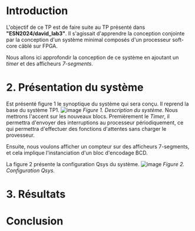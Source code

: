 # Introduction
L'objectif de ce TP est de faire suite au TP présenté dans __"ESN2024/david_lab3"__. Il s'agissait d'apprendre la conception conjointe par la conception d'un système minimal composés d'un processeur soft-core câblé sur FPGA.

Nous allons ici approfondir la conception de ce système en ajoutant un *timer* et des afficheurs *7-segments*.
# 2. Présentation du système
Est présenté figure 1 le synoptique du système qui sera conçu. Il reprend la base du système TP1.
![image](https://github.com/ESN2024/david_lab2/assets/124572489/92ceeed7-63f2-4c7f-a43a-a4ff30319435)
*Figure 1. Description du système.*
Nous mettrons l'accent sur les nouveaux blocs. Premièrement le *Timer*, il permettra d'envoyer des interruptions au processeur périodiquement, ce qui permettra d'effectuer des fonctions d'attentes sans charger le provesseur. 

Ensuite, nous voulons afficher un compteur sur des afficheurs 7-segments, et cela implique l'instanciation d'un bloc d'encodage BCD.

La figure 2 présente la configuration Qsys du système.
![image](https://github.com/ESN2024/david_lab2/assets/124572489/d7eac2f8-202f-4c62-bce0-6deec8312aeb)
*Figure 2. Configuration Qsys.*
# 3. Résultats



# Conclusion
